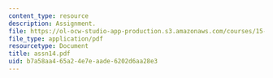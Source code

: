 ```yaml
---
content_type: resource
description: Assignment.
file: https://ol-ocw-studio-app-production.s3.amazonaws.com/courses/15-988-system-dynamics-self-study-fall-1998-spring-1999/b7a58aa465a24e7eaade6202d6aa28e3_assn14.pdf
file_type: application/pdf
resourcetype: Document
title: assn14.pdf
uid: b7a58aa4-65a2-4e7e-aade-6202d6aa28e3
---
```

